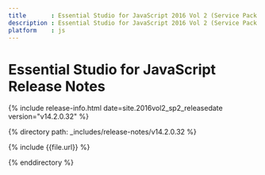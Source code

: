 ```yaml
---
title 		: Essential Studio for JavaScript 2016 Vol 2 (Service Pack 2) Release Notes
description : Essential Studio for JavaScript 2016 Vol 2 (Service Pack 2) Release Notes
platform 	: js
---
```


# Essential Studio for JavaScript Release Notes

{% include release-info.html date=site.2016vol2_sp2_releasedate version="v14.2.0.32" %} 

{% directory path: _includes/release-notes/v14.2.0.32 %}

{% include {{file.url}} %}

{% enddirectory %}